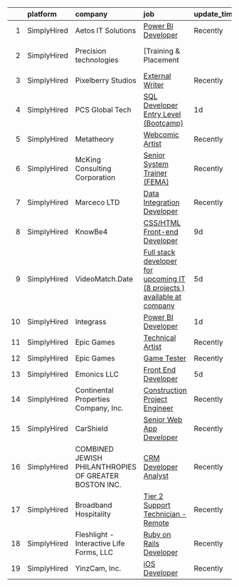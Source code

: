 

|    | platform    | company                                               | job                                                                                                                                                                                        | update_time   | location                 |
|---:|:------------|:------------------------------------------------------|:-------------------------------------------------------------------------------------------------------------------------------------------------------------------------------------------|:--------------|:-------------------------|
|  1 | SimplyHired | Aetos IT Solutions                                    | [Power BI Developer](https://www.simplyhired.com/job/_J_9vd2QkQRM89fA8oh8LRWsBpZfGV2jGFTSYnsQXbKdlH8L7k8EEg?q=interactive+developer)                                                       | Recently      | Remote                   |
|  2 | SimplyHired | Precision technologies                                | [Training & Placement || Quality Analyst, Data Analyst & Business Analyst](https://www.simplyhired.com/job/IrCPzz57yWiEhqpDqU0uOlv2wvAn7vLqmkgN6e3SUKw5M8II7KJjzA?q=interactive+developer) | 1d            | Remote                   |
|  3 | SimplyHired | Pixelberry Studios                                    | [External Writer](https://www.simplyhired.com/job/yj2EzN7OntPI7VaaGwuOpjKWpS-O_f1s-LmjnKBd1nzomfl5Cg7B9A?q=interactive+developer)                                                          | Recently      | Mountain View, CA        |
|  4 | SimplyHired | PCS Global Tech                                       | [SQL Developer Entry Level (Bootcamp)](https://www.simplyhired.com/job/B0zLHSh78suwbIQ600BNsE9wY_LVfUtm_bntn-dbhMHxdNji8XOunw?q=interactive+developer)                                     | 1d            | Portland, OR +1 location |
|  5 | SimplyHired | Metatheory                                            | [Webcomic Artist](https://www.simplyhired.com/job/Lon5lgaypp7RJIrc3KBBrNHMoD3_i3r6Cf5rvWMt4A15ZDFk3Vh_yg?q=interactive+developer)                                                          | Recently      | California               |
|  6 | SimplyHired | McKing Consulting Corporation                         | [Senior System Trainer (FEMA)](https://www.simplyhired.com/job/El2vVITMM4JRyh5UlNGW_Wkt8g-8q0lxaR4RN4y7AHc0pltUslZOcQ?q=interactive+developer)                                             | Recently      | Maryland                 |
|  7 | SimplyHired | Marceco LTD                                           | [Data Integration Developer](https://www.simplyhired.com/job/TBEnflhGr6CDZ51W4PkSZ7PmTOXtrrC_txufUS39DNR3HpJ_pDcn-Q?q=interactive+developer)                                               | Recently      | Grand Rapids, MI         |
|  8 | SimplyHired | KnowBe4                                               | [CSS/HTML Front-end Developer](https://www.simplyhired.com/job/hTtJXX47uwn0s0wCBP0X3UwqMWNfgUPNv8gh5kOUQbur_CugjmnPTQ?q=interactive+developer)                                             | 9d            | Clearwater, FL           |
|  9 | SimplyHired | VideoMatch.Date                                       | [Full stack developer for upcoming IT (8 projects ) available at company](https://www.simplyhired.com/job/bXIu4y_Hq8i_XZzRy3LW0Tsw9wo6nl0wgquZVaJBATUqdggi0nKGPQ?q=interactive+developer)  | 5d            | Remote                   |
| 10 | SimplyHired | Integrass                                             | [Power BI Developer](https://www.simplyhired.com/job/eDUYlbIWjBzK-5PkNqBnfo_WXviZ1U_L0ZRnmqrcgp7vj27Ojp-sMA?q=interactive+developer)                                                       | 1d            | Remote                   |
| 11 | SimplyHired | Epic Games                                            | [Technical Artist](https://www.simplyhired.com/job/iQyBHJVXYEr1fA8aRnN9qYZEeEwMuy2JEdUBPyBlmvgF0qwd74WVow?q=interactive+developer)                                                         | Recently      | Cary, NC                 |
| 12 | SimplyHired | Epic Games                                            | [Game Tester](https://www.simplyhired.com/job/fXQVisS9lohkdG-WdukAFYKbzy5NbHdvQMGiJ7T_hLLiS-mhKWZsyQ?q=interactive+developer)                                                              | Recently      | Cary, NC                 |
| 13 | SimplyHired | Emonics LLC                                           | [Front End Developer](https://www.simplyhired.com/job/L9RCUrjnQcIc8r4HrYkrBb3w34zJll6Ab-cbgdIioQaAoskzqhf7KQ?q=interactive+developer)                                                      | 5d            | Florida, NY              |
| 14 | SimplyHired | Continental Properties Company, Inc.                  | [Construction Project Engineer](https://www.simplyhired.com/job/ELk79f1eCwsBryZ-sTtxRNWldMQDxRISfRScvj72PdB9mYRTwdo14A?q=interactive+developer)                                            | Recently      | Menomonee Falls, WI      |
| 15 | SimplyHired | CarShield                                             | [Senior Web App Developer](https://www.simplyhired.com/job/IF2grNNLA2rH5p1UE3o08-2oRmErl5PnkWUWrqyy75VjUY7oAjgbow?q=interactive+developer)                                                 | Recently      | O'Fallon, MO             |
| 16 | SimplyHired | COMBINED JEWISH PHILANTHROPIES OF GREATER BOSTON INC. | [CRM Developer Analyst](https://www.simplyhired.com/job/RKcUuJmQTkhcOk-HDVcteNsnzRUacAAKBcd_dTtSMNfyJh3OMuetYw?q=interactive+developer)                                                    | Recently      | Boston, MA               |
| 17 | SimplyHired | Broadband Hospitality                                 | [Tier 2 Support Technician - Remote](https://www.simplyhired.com/job/4PU-xkSBENDjku8FHAicQajyup-3dGggSWQe68nkp9ATqGIP3Ju3Vg?q=interactive+developer)                                       | Recently      | Youngstown, OH           |
| 18 | SimplyHired | Fleshlight - Interactive Life Forms, LLC              | [Ruby on Rails Developer](https://www.simplyhired.com/job/gPDESUELOP0fL5zlm_DT2thGAmIcRSTufJY10HGYaoWBtJ7UOe3rdw?q=interactive+developer)                                                  | Recently      | Austin, TX               |
| 19 | SimplyHired | YinzCam, Inc.                                         | [iOS Developer](https://www.simplyhired.com/job/O7s3dealHuxhU0MGhoaMnfOJziqVEUTHKEJtlDWUSPF8S_dqWf-8-Q?q=interactive+developer)                                                            | Recently      | Pittsburgh, PA           |